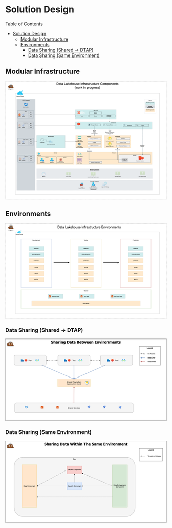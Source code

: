 # Solution Design

Table of Contents

- [Solution Design](#solution-design)
  - [Modular Infrastructure](#modular-infrastructure)
  - [Environments](#environments)
    - [Data Sharing (Shared -> DTAP)](#data-sharing-shared---dtap)
    - [Data Sharing (Same Environment)](#data-sharing-same-environment)

## Modular Infrastructure

![](./assets/adp-infrastructure-components.png)

## Environments

![](assets/adp-environments.png)

### Data Sharing (Shared -> DTAP)

![](assets/adp-sharing-data-between-environments.png)

### Data Sharing (Same Environment)

![](assets/adp-sharing-data-within-the-same-environment.png)

